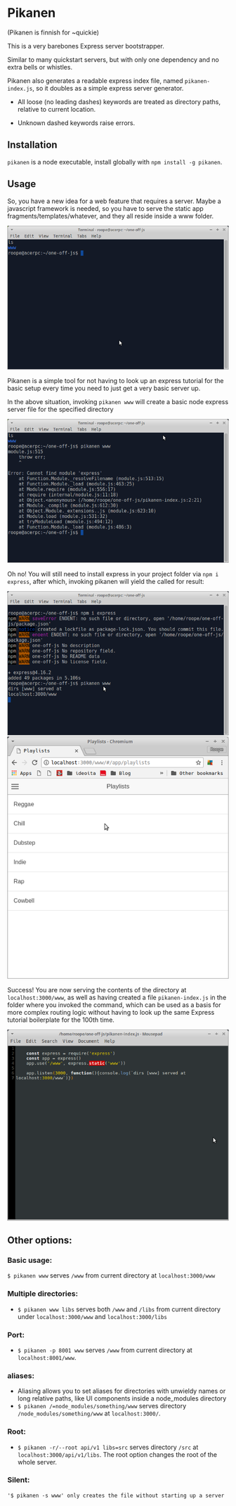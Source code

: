# Pikanen

(Pikanen is finnish for ~quickie)

This is a very barebones Express server bootstrapper.

Similar to many quickstart servers, but with only one dependency and no extra bells or whistles.

Pikanen also generates a readable express index file, named `pikanen-index.js`, so it doubles as a simple express server generator.

* All loose (no leading dashes) keywords are treated as directory paths, relative to current location.

* Unknown dashed keywords raise errors.

## Installation

`pikanen` is a node executable, install globally with `npm install -g pikanen`.

## Usage

So, you have a new idea for a web feature that requires a server. Maybe a javascript framework is needed, so you have to serve the static app fragments/templates/whatever, and they all reside inside a www folder.

![](/docs/one-off-js.png)



Pikanen is a simple tool for not having to look up an express tutorial for the basic setup every time you need to just get a very basic server up.

In the above situation, invoking `pikanen www` will create a basic node express server file for the specified directory


![](/docs/express-required.png)

Oh no!
You will still need to install express in your project folder via `npm i express`, after which, invoking pikanen will yield the called for result:

![](/docs/serving-www.png)
![](/docs/success-angular.png)

Success! You are now serving the contents of the directory at `localhost:3000/www`, as well as having created a file `pikanen-index.js` in the folder where you invoked the command, which can be used as a basis for more complex routing logic without having to look up the same Express tutorial boilerplate for the 100th time.

![](/docs/pikanen-index.png)



## Other options:

### Basic usage:

`$ pikanen www` serves `/www` from current directory at `localhost:3000/www`


### Multiple directories:
*   `$ pikanen www libs` serves both `/www` and `/libs` from current directory under `localhost:3000/www` and `localhost:3000/libs`

### Port:
*   `$ pikanen -p 8001 www` serves `/www` from current directory at `localhost:8001/www`.

### aliases:
*   Aliasing allows you to set aliases for directories with unwieldy names or long relative paths, like UI components inside a node_modules directory
*   `$ pikanen /=node_modules/something/www` serves directory `/node_modules/something/www` at `localhost:3000/`.

### Root:

*   `$ pikanen -r/--root api/v1 libs=src` serves directory `/src` at `localhost:3000/api/v1/libs`. The root option changes the root of the whole server.

### Silent:
    '$ pikanen -s www' only creates the file without starting up a server
